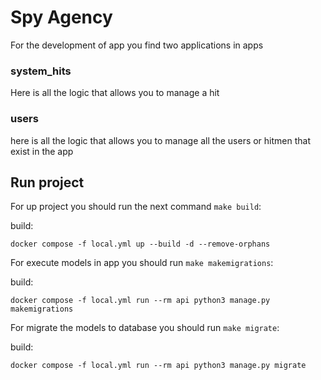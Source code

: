 Spy Agency
====================

For the development of app you find two applications in apps
### system_hits
Here is all the logic that allows you to manage a hit
### users
here is all the logic that allows you to manage all the users or hitmen that exist in the app
## Run project

For up project you should run the next command `make build`:

build:

    docker compose -f local.yml up --build -d --remove-orphans

For execute models in app you should run `make makemigrations`:

build:

    docker compose -f local.yml run --rm api python3 manage.py makemigrations


For migrate the models to database you should run `make migrate`:

build:

    docker compose -f local.yml run --rm api python3 manage.py migrate
